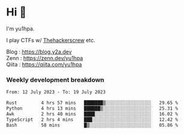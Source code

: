 # Hi 👋

I'm yu1hpa.

I play CTFs w/ [Thehackerscrew](https://www.thehackerscrew.team/) etc.

Blog : https://blog.y2a.dev  
Zenn : https://zenn.dev/yu1hpa  
Qiita : https://qiita.com/yu1hpa  

### Weekly development breakdown

<!--START_SECTION:waka-->

```txt
From: 12 July 2023 - To: 19 July 2023

Rust         4 hrs 57 mins   ███████▒░░░░░░░░░░░░░░░░░   29.65 %
Python       4 hrs 13 mins   ██████▒░░░░░░░░░░░░░░░░░░   25.31 %
Awk          2 hrs 40 mins   ████░░░░░░░░░░░░░░░░░░░░░   16.02 %
TypeScript   2 hrs 4 mins    ███░░░░░░░░░░░░░░░░░░░░░░   12.42 %
Bash         58 mins         █▒░░░░░░░░░░░░░░░░░░░░░░░   05.86 %
```

<!--END_SECTION:waka-->

